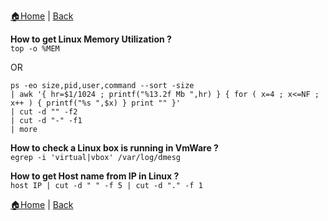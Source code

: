 [:house:Home](https://github.com/debbiswal/Articles) | [Back](https://github.com/debbiswal/Articles/blob/master/README.md#linux)

**How to get Linux Memory Utilization ?**  
```top -o %MEM```

OR

```
ps -eo size,pid,user,command --sort -size 
| awk '{ hr=$1/1024 ; printf("%13.2f Mb ",hr) } { for ( x=4 ; x<=NF ; x++ ) { printf("%s ",$x) } print "" }' 
| cut -d "" -f2 
| cut -d "-" -f1 
| more 
```  


**How to check a Linux box is running in VmWare ?**  
```egrep -i 'virtual|vbox' /var/log/dmesg```  


**How to get Host name from IP in Linux ?**  
```host IP | cut -d " " -f 5 | cut -d "." -f 1```  

[:house:Home](https://github.com/debbiswal/Articles) | [Back](https://github.com/debbiswal/Articles/blob/master/README.md#linux)
